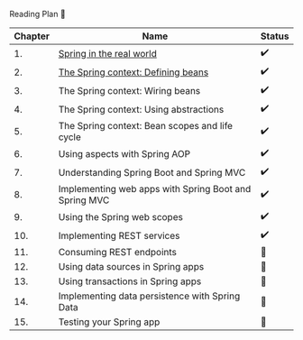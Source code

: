Reading Plan 📘

|Chapter|Name|Status|
|--|----|---------|
|1.|[Spring in the real world](https://github.com/Urunov/Interview-Preparation-WAY/blob/master/Books/Spring/SpringCore/SpringStartHere/recource/Chapter-1.%20Spring%20in%20the%20Real%20World.pdf) |✔️|
|2.|[The Spring context: Defining beans](https://github.com/Urunov/Interview-Preparation-WAY/blob/master/Books/Spring/SpringCore/SpringStartHere/recource/Chapter-2.%20The%20Spring%20%D0%A1ontext_%20Defining%20Beans.pptx.pdf)|✔️|
|3.|The Spring context: Wiring beans|✔️|
|4.|The Spring context: Using abstractions|✔️|
|5.|The Spring context: Bean scopes and life cycle|✔️|
|6.|Using aspects with Spring AOP|✔️|
|7.|Understanding Spring Boot and Spring MVC|✔️|
|8.|Implementing web apps with Spring Boot and Spring MVC|✔️|
|9.|Using the Spring web scopes|✔️|
|10.|Implementing REST services|✔️|
|11.|Consuming REST endpoints|📖|
|12.|Using data sources in Spring apps|📖|
|13.|Using transactions in Spring apps|📖|
|14.|Implementing data persistence with Spring Data|📖|
|15.|Testing your Spring app|📖|
